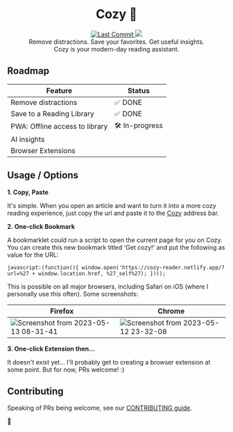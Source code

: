 <h1 align="center">Cozy 🧸</h1>
<p align="center">
<a href="https://github.com/ayoayco/cozy">
  <img alt="Last Commit" src="https://img.shields.io/github/last-commit/ayoayco/cozy?logo=github" />
</a>
<a href=""><img alt"NPM Version" src="https://img.shields.io/npm/v/@ayco/cozy?label=alpha" /></a><br />
Remove distractions. Save your favorites. Get useful insights.<br />
Cozy is your modern-day reading assistant.
</p>

## Roadmap
| Feature | Status |
| --- | --- |
| Remove distractions| ✅ DONE |
| Save to a Reading Library | ✅ DONE |
| PWA: Offline access to library | 🛠️ In-progress |
| AI insights | |
| Browser Extensions | |

## Usage / Options

**1. Copy, Paste**

It's simple. When you open an article and want to turn it into a more cozy reading experience, just copy the url and paste it to the [Cozy](https://cozy-reader.netlify.app/) address bar.  

**2. One-click Bookmark**

A bookmarklet could run a script to open the current page for you on Cozy. You can create this new bookmark titled 'Get cozy!' and put the following as value for the URL:

```
javascript:(function(){ window.open('https://cozy-reader.netlify.app/?url=%27 + window.location.href, %27_self%27); })();
```

This is possible on all major browsers, including Safari on iOS (where I personally use this often). Some screenshots:

| Firefox | Chrome |
| --- | --- |
| ![Screenshot from 2023-05-13 08-31-41](https://github.com/ayoayco/cozy/assets/4262489/9b296d4f-2722-483a-bbc2-431c6b2ae996) | ![Screenshot from 2023-05-12 23-32-08](https://github.com/ayoayco/cozy/assets/4262489/144b74f8-3949-46b9-849c-351e4af0ac12) |

**3. One-click Extension then...**

It doesn't exist yet... I'll probably get to creating a browser extension at some point. But for now, PRs welcome! :)

## Contributing

Speaking of PRs being welcome, see our [CONTRIBUTING guide](/CONTRIBUTING.md).

🧸

